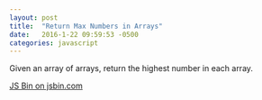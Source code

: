 ```yaml
---
layout: post
title:  "Return Max Numbers in Arrays"
date:   2016-1-22 09:59:53 -0500
categories: javascript
---
```


Given an array of arrays, return the highest number in each array.

<a class="jsbin-embed" href="http://jsbin.com/palayirefu/embed?js,console">JS Bin on jsbin.com</a><script src="http://static.jsbin.com/js/embed.min.js?3.35.9"></script>

